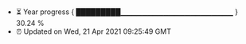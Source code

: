 - ⏳ Year progress { █████████▁▁▁▁▁▁▁▁▁▁▁▁▁▁▁▁▁▁▁▁▁ } 30.24 %
- ⏰ Updated on Wed, 21 Apr 2021 09:25:49 GMT

